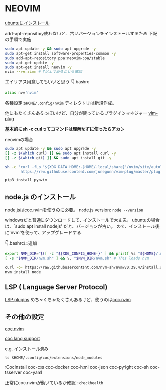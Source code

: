 # NEOVIM

[ubuntuにインストール](https://github.com/neovim/neovim/wiki/Installing-Neovim#ubuntu)

add-apt-repository使わないと、古いバージョンをインストールするため
下記の手順で実施

```sh
sudo apt update -y && sudo apt upgrade -y
sudo apt-get install software-properties-common -y
sudo add-apt-repository ppa:neovim-ppa/stable
sudo apt-get update -y
sudo apt-get install neovim -y
nvim --version # 7以上であることを確認
```

エイリアス用意してもいいと思う
👇.bashrc
```sh
alias nv='nvim'
```

各種設定:`$HOME/.config/nvim`
ディレクトリは新規作成。


他にもたくさんあるっぽいけど、自分が使っているプラグインマネジャー
[vim-plug](https://github.com/junegunn/vim-plug)

**基本的にsh -c curlってコマンドは理解せずに使ったらアカン**

neovimの場合
```sh
sudo apt update -y && sudo apt upgrade -y
[[ -z $(which curl) ]] && sudo apt install curl -y
[[ -z $(which git) ]] && sudo apt install git -y

sh -c 'curl -fLo "${XDG_DATA_HOME:-$HOME/.local/share}"/nvim/site/autoload/plug.vim --create-dirs \
       https://raw.githubusercontent.com/junegunn/vim-plug/master/plug.vim'
```

```sh
pip3 install pynvim
```

## node.js のインストール

node.jsはcoc.nvimを使うのに必要。
node.js version: `node --version` 

windowsだと普通にダウンロードして、インストールで大丈夫。
ubuntuの場合は、`sudo apt install nodejs' だと、バージョンが古い。
ので、インストール後に'nvm'を使って、アップグレードする

👇.bashrcに追加

```sh
export NVM_DIR="$([ -z "${XDG_CONFIG_HOME-}" ] && printf %s "${HOME}/.nvm" || printf %s "${XDG_CONFIG_HOME}/nvm")"
[ -s "$NVM_DIR/nvm.sh" ] && \. "$NVM_DIR/nvm.sh" # This loads nvm
```

```sh
curl -o- https://raw.githubusercontent.com/nvm-sh/nvm/v0.39.4/install.sh | bash
nvm install node
```


## LSP ( Language Server Protocol)

[LSP plugins](https://github.com/rockerBOO/awesome-neovim#lsp)
めちゃくちゃたくさんあるけど、使うのは[coc.nvim](https://github.com/neoclide/coc.nvim)

## その他の設定

[coc.nvim](https://github.com/neoclide/coc.nvim/wiki/Install-coc.nvim)

[coc lang support](https://github.com/neoclide/coc.nvim/wiki/Using-coc-extensions#implemented-coc-extensions)

e.g. インストール済み

`ls $HOME/.config/coc/extensions/node_modules`

:CocInstall coc-css coc-docker coc-html coc-json coc-pyright coc-sh coc-tsserver coc-yaml

正常にcoc.nvimが動いているか確認
`:checkhealth`


